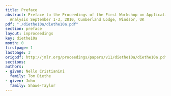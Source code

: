```yaml
---
title: Preface
abstract: Preface to the Proceedings of the First Workshop on Applications of Pattern
  Analysis September 1-3, 2010, Cumberland Lodge, Windsor, UK
pdf: "./diethe10a/diethe10a.pdf"
section: preface
layout: inproceedings
key: diethe10a
month: 0
firstpage: 1
lastpage: 3
origpdf: http://jmlr.org/proceedings/papers/v11/diethe10a/diethe10a.pdf
sections: 
authors:
- given: Nello Cristianini
  family: Tom Diethe
- given: John
  family: Shawe-Taylor
---
```

